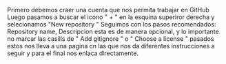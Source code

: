 Primero debemos craer una cuenta que nos permita trabajar en GitHub
Luego pasamos a buscar el icono " + " en la esquina superiror derecha y selecionamos "New repository "
Seguimos con los pasos recomendados: Repository name, Descripcion esta es de manera opcional, y lo importante no marcar las casills de " Add gitignore " o " Choose a license " pasados estos nos lleva a una pagina cn las que nos da diferentes instrucciones a seguir y para el final nos enlaca directamente.

